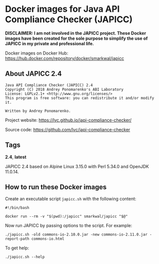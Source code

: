 # Docker images for Java API Compliance Checker (JAPICC)

**DISCLAIMER: I am not involved in the JAPICC project. These Docker images have been created for the sole purpose to simplify the use of JAPICC in my private and professional life.**

Docker images on Docker Hub: https://hub.docker.com/repository/docker/smarkwal/japicc

## About JAPICC 2.4

```
Java API Compliance Checker (JAPICC) 2.4
Copyright (C) 2018 Andrey Ponomarenko's ABI Laboratory
License: LGPLv2.1+ <http://www.gnu.org/licenses/>
This program is free software: you can redistribute it and/or modify it.

Written by Andrey Ponomarenko.
```

Project website: https://lvc.github.io/japi-compliance-checker/

Source code: https://github.com/lvc/japi-compliance-checker

## Tags

**2.4**, **latest**

JAPICC 2.4 based on Alpine Linux 3.15.0 with Perl 5.34.0 and OpenJDK 11.0.14.

## How to run these Docker images

Create an executable script `japicc.sh` with the following content:

```
#!/bin/bash

docker run --rm -v "$(pwd):/japicc" smarkwal/japicc "$@"
```

Now run JAPICC by passing options to the script. For example:

```
./japicc.sh -old commons-io-2.10.0.jar -new commons-io-2.11.0.jar -report-path commons-io.html
```

To get help:

```
./japicc.sh --help
```

